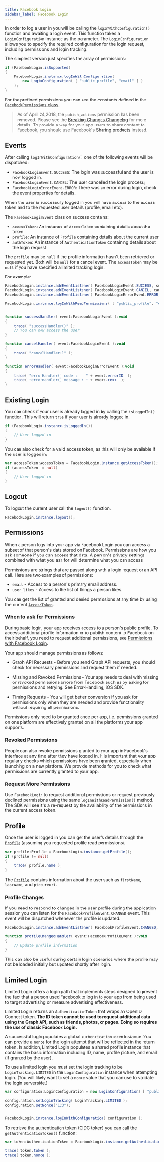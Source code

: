 ```yaml
---
title: Facebook Login
sidebar_label: Facebook Login
---
```


In order to log a user in you will be calling the `logInWithConfiguration()` function and awaiting a login event. This function takes a `LoginConfiguration` instance as the parameter. The `LoginConfiguration` allows you to specify the required configuration for the login request, including permissions and login tracking.

The simplest version just specifies the array of permissions:

```actionscript
if (FacebookLogin.isSupported)
{
	FacebookLogin.instance.logInWithConfiguration( 
		new LoginConfiguration( [ "public_profile", "email" ] )
	);
}
```

For the prefined permissions you can see the constants defined in the [`FacebookPermissions` class](https://docs.airnativeextensions.com/asdocs/facebookapi/com/distriqt/extension/facebook/login/FacebookPermissions.html).

>
> As of April 24,2018, the `pubish_actions` permission has been removed. Please see the [Breaking Changes Changelog](https://developers.facebook.com/docs/graph-api/changelog/breaking-changes#login-4-24) for more details. To provide a way for your app users to share content to Facebook, you should use Facebook's [Sharing products](../share/overview) instead.
>


## Events

After calling `logInWithConfiguration()` one of the following events will be dispatched:

- `FacebookLoginEvent.SUCCESS`: The login was successful and the user is now logged in; 
- `FacebookLoginEvent.CANCEL`: The user cancelled the login process;
- `FacebookLoginErrorEvent.ERROR`: There was an error during login, check the event properties for details.

When the user is successully logged in you will have access to the access token and to the requested user details (profile, email etc).

The `FacebookLoginEvent` class on success contains:

- `accessToken`: An instance of `AccessToken` containing details about the token
- `profile`: An instance of `Profile` containing details about the current user
- `authToken`: An instance of `AuthenticationToken` containing details about the login request

The `profile` may be `null` if the profile information hasn't been retrieved or requested yet. Both will be `null` for a cancel event. The `accessToken` may be `null` if you have specified a limited tracking login.

For example:

```actionscript
FacebookLogin.instance.addEventListener( FacebookLoginEvent.SUCCESS, successHandler );
FacebookLogin.instance.addEventListener( FacebookLoginEvent.CANCEL, cancelHandler );
FacebookLogin.instance.addEventListener( FacebookLoginErrorEvent.ERROR, errorHandler );

FacebookLogin.instance.logInWithReadPermissions( [ "public_profile", "email" ] );


function successHandler( event:FacebookLoginEvent ):void
{
	trace( "successHandler()" );
	// You can now access the user
}

function cancelHandler( event:FacebookLoginEvent ):void
{
	trace( "cancelHandler()" );
}

function errorHandler( event:FacebookLoginErrorEvent ):void
{
	trace( "errorHandler() code :    " + event.errorID  );
	trace( "errorHandler() message : " + event.text  );
}
```


## Existing Login

You can check if your user is already logged in by calling the `isLoggedIn()` function. This will return `true` if your user is already logged in.

```actionscript
if (FacebookLogin.instance.isLoggedIn())
{
	// User logged in
}
```

You can also check for a valid access token, as this will only be available if the user is logged in:

```actionscript
var accessToken:AccessToken = FacebookLogin.instance.getAccessToken();
if (accessToken != null)
{
	// User logged in
}
```



## Logout

To logout the current user call the `logout()` function.

```actionscript
FacebookLogin.instance.logout();
```



## Permissions

When a person logs into your app via Facebook Login you can access a subset of that person's data stored on Facebook. Permissions are how you ask someone if you can access that data. A person's privacy settings combined with what you ask for will determine what you can access.

Permissions are strings that are passed along with a login request or an API call. Here are two examples of permissions:

- `email` - Access to a person's primary email address.
- `user_likes` - Access to the list of things a person likes.

You can get the list of granted and denied permissions at any time by using the current [`AccessToken`](access-token).


### When to ask for Permissions

During basic login, your app receives access to a person's public profile. To access additional profile information or to publish content to Facebook on their behalf, you need to request additional permissions, see [Permissions with Facebook Login](https://developers.facebook.com/docs/facebook-login/permissions/).

Your app should manage permissions as follows:

- Graph API Requests - Before you send Graph API requests, you should check for necessary permissions and request them if needed.

- Missing and Revoked Permissions - Your app needs to deal with missing or revoked permissions errors from Facebook such as by asking for permissions and retrying. See Error-Handling, iOS SDK.

- Timing Requests - You will get better conversion if you ask for permissions only when they are needed and provide functionality without requiring all permissions.

Permissions only need to be granted once per app, i.e. permissions granted on one platform are effectively granted on all the platforms your app supports.


### Revoked Permissions

People can also revoke permissions granted to your app in Facebook's interface at any time after they have logged in. It is important that your app regularly checks which permissions have been granted, especially when launching on a new platform. We provide methods for you to check what permissions are currently 
granted to your app.


### Request More Permissions

Use `FacebookLogin` to request additional permissions or request previously declined permissions using the same `logInWithReadPermission()` method. The SDK will see it's a re-request by the availability of the permissions in the current access token.




## Profile

Once the user is logged in you can get the user's details through the [`Profile`](http://docs.airnativeextensions.com/asdocs/facebookapi/com/distriqt/extension/facebook/login/Profile.html) (assuming you requested profile read permissions). 

```actionscript
var profile:Profile = FacebookLogin.instance.getProfile();
if (profile != null)
{
	trace( profile.name );
}
```

The [`Profile`](http://docs.airnativeextensions.com/asdocs/facebookapi/com/distriqt/extension/facebook/login/Profile.html) contains information about the user such as `firstName`, `lastName`, and `pictureUrl`.


### Profile Changes 

If you need to respond to changes in the user profile during the application session you can listen for the `FacebookProfileEvent.CHANGED` event. This event will be dispatched whenever the profile is updated.

```actionscript
FacebookLogin.instance.addEventListener( FacebookProfileEvent.CHANGED, profileChangedHandler );

function profileChangedHandler( event:FacebookProfileEvent ):void
{
	// Update profile information
}
```

This can also be useful during certain login scenarios where the profile may not be loaded initially but updated shortly after login. 


## Limited Login

Limited Login offers a login path that implements steps designed to prevent the fact that a person used Facebook to log in to your app from being used to target advertising or measure advertising effectiveness.

Limited Login returns an `AuthenticationToken` that wraps an OpenID Connect token. **The ID token cannot be used to request additional data using the Graph API, such as friends, photos, or pages. Doing so requires the use of classic Facebook Login.**

A successful login populates a global `AuthenticationToken` instance. You can provide a `nonce` for the login attempt that will be reflected in the return token. In addition, Limited Login populates a shared profile instance that contains the basic information including ID, name, profile picture, and email (if granted by the user).

To use a limited login you must set the login tracking to be `LoginTracking.LIMITED` in the `LoginConfiguration` instance when attempting login. (You will likely want to set a `nonce` value that you can use to validate the login serverside.)


```actionscript
var configuration:LoginConfiguration = new LoginConfiguration( [ "public_profile", "email" ] );

configuration.setLoginTracking( LoginTracking.LIMITED );
configuration.setNonce("123");


FacebookLogin.instance.logInWithConfiguration( configuration );
```

To retrieve the authentication token (OIDC token) you can call the `getAuthenticationToken()` function:


```actionscript
var token:AuthenticationToken = FacebookLogin.instance.getAuthenticationToken();

trace( token.token );
trace( token.nonce );
```

